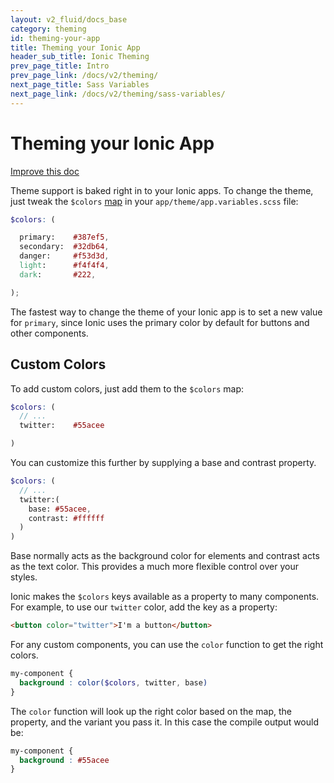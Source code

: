 ```yaml
---
layout: v2_fluid/docs_base
category: theming
id: theming-your-app
title: Theming your Ionic App
header_sub_title: Ionic Theming
prev_page_title: Intro
prev_page_link: /docs/v2/theming/
next_page_title: Sass Variables
next_page_link: /docs/v2/theming/sass-variables/
---
```


<h1 class="title">Theming your Ionic App</h1>
<a class="improve-v2-docs" href='https://github.com/driftyco/ionic-site/edit/master/docs/v2/theming/theming-your-app/index.md'>
  Improve this doc
</a>

Theme support is baked right in to your Ionic apps. To change the theme, just tweak the `$colors` [map](http://sass-lang.com/documentation/file.SASS_REFERENCE.html#maps) in your `app/theme/app.variables.scss` file:

```scss
$colors: (

  primary:    #387ef5,
  secondary:  #32db64,
  danger:     #f53d3d,
  light:      #f4f4f4,
  dark:       #222,

);

```

The fastest way to change the theme of your Ionic app is to set a new value for `primary`, since Ionic uses the primary color by default for buttons and other components.

## Custom Colors

To add custom colors, just add them to the `$colors` map:

```scss
$colors: (
  // ...
  twitter:    #55acee

)
```

You can customize this further by supplying a base and contrast property.

```scss
$colors: (
  // ...
  twitter:(
    base: #55acee,
    contrast: #ffffff
  )
)
```
Base normally acts as the background color for elements and contrast acts as the text color. This provides a much more flexible control over your styles.


Ionic makes the `$colors` keys available as a property to many components. For example, to use our `twitter` color, add the key as a property:

```html
<button color="twitter">I'm a button</button>
```

For any custom components, you can use the `color` function to get the right colors.

```scss
my-component {
  background : color($colors, twitter, base)
}
```

The `color` function will look up the right color based on the map, the property, and the variant you pass it.
In this case the compile output would be:

```css
my-component {
  background : #55acee
}
```

